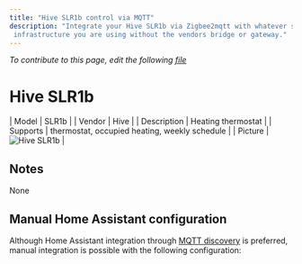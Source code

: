 ```yaml
---
title: "Hive SLR1b control via MQTT"
description: "Integrate your Hive SLR1b via Zigbee2mqtt with whatever smart home
 infrastructure you are using without the vendors bridge or gateway."
---
```


*To contribute to this page, edit the following
[file](https://github.com/Koenkk/zigbee2mqtt.io/blob/master/docs/devices/SLR1b.md)*

# Hive SLR1b

| Model | SLR1b  |
| Vendor  | Hive  |
| Description | Heating thermostat |
| Supports | thermostat, occupied heating, weekly schedule |
| Picture | ![Hive SLR1b](./assets/devices/SLR1b.jpg) |

## Notes

None

## Manual Home Assistant configuration
Although Home Assistant integration through [MQTT discovery](../integration/home_assistant) is preferred,
manual integration is possible with the following configuration:
